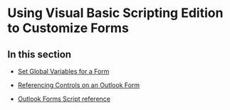 
# Using Visual Basic Scripting Edition to Customize Forms

## In this section


-  [Set Global Variables for a Form](ba14ca05-fab8-a2dc-8905-990d9636c9d0.md)
    
-  [Referencing Controls on an Outlook Form](1393bd23-de16-4a59-e656-f0fcc6583a3e.md)
     
-  [Outlook Forms Script reference](f95fb830-85b9-441d-8a00-5ad9c2f737df.md)   
